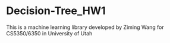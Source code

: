 # Decision-Tree_HW1
This is a machine learning library developed by Ziming Wang for CS5350/6350 in University of Utah
